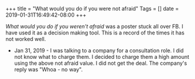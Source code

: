 +++
title = "What would you do if you were not afraid"
Tags = []
date = 2019-01-31T16:49:42-08:00
+++

*What would you do if you weren't afraid* was a poster stuck all over
FB. I have used it as a decision making tool. This is a record of the
times it has not worked well.

* Jan 31, 2019 - I was talking to a company for a consultation role. I did not
know what to charge them. I decided to charge them a high amount using the above
not afraid value. I did not get the deal. The company's reply was "Whoa - no way".
